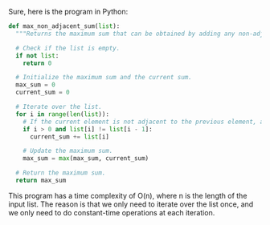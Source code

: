 Sure, here is the program in Python:

```python
def max_non_adjacent_sum(list):
  """Returns the maximum sum that can be obtained by adding any non-adjacent integers in the list."""

  # Check if the list is empty.
  if not list:
    return 0

  # Initialize the maximum sum and the current sum.
  max_sum = 0
  current_sum = 0

  # Iterate over the list.
  for i in range(len(list)):
    # If the current element is not adjacent to the previous element, add it to the current sum.
    if i > 0 and list[i] != list[i - 1]:
      current_sum += list[i]

    # Update the maximum sum.
    max_sum = max(max_sum, current_sum)

  # Return the maximum sum.
  return max_sum
```

This program has a time complexity of O(n), where n is the length of the input list. The reason is that we only need to iterate over the list once, and we only need to do constant-time operations at each iteration.